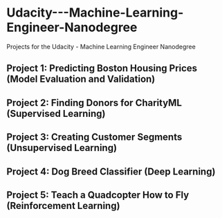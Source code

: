 # Udacity---Machine-Learning-Engineer-Nanodegree
Projects for the Udacity - Machine Learning Engineer Nanodegree
## Project 1: Predicting Boston Housing Prices (Model Evaluation and Validation)
## Project 2: Finding Donors for CharityML (Supervised Learning)
## Project 3: Creating Customer Segments (Unsupervised Learning)
## Project 4: Dog Breed Classifier (Deep Learning)
## Project 5: Teach a Quadcopter How to Fly (Reinforcement Learning)
